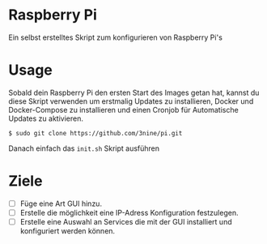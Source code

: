 # Raspberry Pi

Ein selbst erstelltes Skript zum konfigurieren von Raspberry Pi's

# Usage

Sobald dein Raspberry Pi den ersten Start des Images getan hat, kannst du diese Skript verwenden um erstmalig Updates zu installieren, Docker und Docker-Compose zu installieren und einen Cronjob für Automatische Updates zu aktivieren.

```
$ sudo git clone https://github.com/3nine/pi.git
```

Danach einfach das ```init.sh``` Skript ausführen

# Ziele

- [ ] Füge eine Art GUI hinzu.
- [ ] Erstelle die möglichkeit eine IP-Adress Konfiguration festzulegen.
- [ ] Erstelle eine Auswahl an Services die mit der GUI installiert und konfiguriert werden können.

